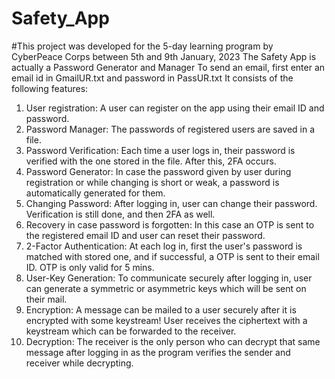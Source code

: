 # Safety_App
#This project was developed for the 5-day learning program by CyberPeace Corps between 5th and 9th January, 2023
The Safety App is actually a Password Generator and Manager 
To send an email, first enter an email id in GmailUR.txt and password in PassUR.txt
It consists of the following features:
 1. User registration: A user can register on the app using their email ID and password. 
 2. Password Manager: The passwords of registered users are saved in a file. 
 3. Password Verification: Each time a user logs in, their password is verified with the one stored in the file. After this, 2FA occurs.
 4. Password Generator: In case the password given by user during registration or while changing is short or weak, a password is automatically generated for them.
 5. Changing Password: After logging in, user can change their password. Verification is still done, and then 2FA as well. 
 6. Recovery in case password is forgotten: In this case an OTP is sent to the registered email ID and user can reset their password.
 7. 2-Factor Authentication: At each log in, first the user's password is matched with stored one, and if successful, a OTP is sent to their email ID. OTP is only valid for 5 mins. 
 8. User-Key Generation: To communicate securely after logging in, user can generate a symmetric or asymmetric keys which will be sent on their mail. 
 9. Encryption: A message can be mailed to a user securely after it is encrypted with some keystream! User receives the ciphertext with a keystream which can be forwarded to the receiver.
 10. Decryption: The receiver is the only person who can decrypt that same message after logging in as the program verifies the sender and receiver while decrypting.
